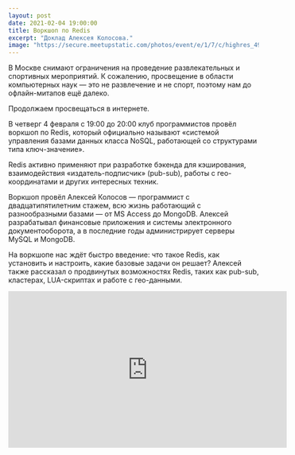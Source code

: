 ```yaml
---
layout: post
date: 2021-02-04 19:00:00
title: Воркшоп по Redis
excerpt: "Доклад Алексея Колосова."
image: "https://secure.meetupstatic.com/photos/event/e/1/7/c/highres_494517724.jpeg"
---
```


В Москве снимают ограничения на проведение развлекательных и спортивных мероприятий. К сожалению, просвещение в области компьютерных наук — это не развлечение и не спорт, поэтому нам до офлайн-митапов ещё далеко.

Продолжаем просвещаться в интернете.

В четверг 4 февраля с 19:00 до 20:00 клуб программистов провёл воркшоп по Redis, который официально называют «системой управления базами данных класса NoSQL, работающей со структурами типа ключ-значение».

Redis активно применяют при разработке бэкенда для кэширования, взаимодействия «издатель-подписчик» (pub-sub), работы с гео-координатами и других интересных техник.

Воркшоп провёл Алексей Колосов — программист с двадцатипятилетним стажем, всю жизнь работающий с разнообразными базами — от MS Access до MongoDB. Алексей разрабатывал финансовые приложения и системы электронного документооборота, а в последние годы администрирует серверы MySQL и MongoDB.

На воркшопе нас ждёт быстро введение: что такое Redis, как установить и настроить, какие базовые задачи он решает?
Алексей также рассказал о продвинутых возможностях Redis, таких как pub-sub, кластерах, LUA-скриптах и работе с гео-данными.

<p class="video">
    <iframe width="560" height="315" src="https://www.youtube.com/embed/-E_HHXysZ1w" frameborder="0" allow="accelerometer; autoplay; clipboard-write; encrypted-media; gyroscope; picture-in-picture" allowfullscreen></iframe>
</p>
